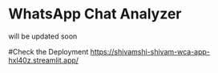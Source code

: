 # WhatsApp Chat Analyzer
will be updated soon

#Check the Deployment https://shivamshi-shivam-wca-app-hxl40z.streamlit.app/
